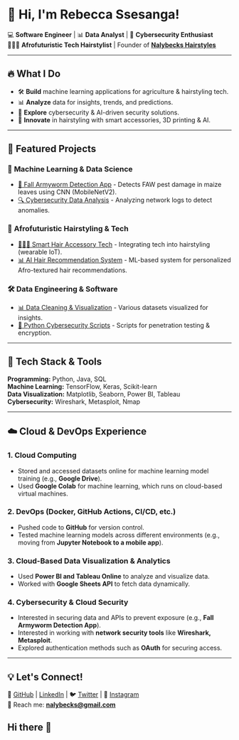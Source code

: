 # 👋 Hi, I'm Rebecca Ssesanga!

💻 **Software Engineer** | 📊 **Data Analyst** | 🔐 **Cybersecurity Enthusiast**  
🧑🏾‍🎨 **Afrofuturistic Tech Hairstylist** | Founder of **[Nalybecks Hairstyles](https://instagram.com/nalybecks.hairstyles)**  

---

## 🔥 What I Do
- 🛠 **Build** machine learning applications for agriculture & hairstyling tech.
- 📊 **Analyze** data for insights, trends, and predictions.
- 🔐 **Explore** cybersecurity & AI-driven security solutions.
- 🎨 **Innovate** in hairstyling with smart accessories, 3D printing & AI.

---

## 📌 Featured Projects
### 📱 **Machine Learning & Data Science**
- [🦟 Fall Armyworm Detection App](https://github.com/Rebecca256/faw-detection) - Detects FAW pest damage in maize leaves using CNN (MobileNetV2).
- [🔍 Cybersecurity Data Analysis](https://github.com/Rebecca256/cybersec-analysis) - Analyzing network logs to detect anomalies.

### 🎨 **Afrofuturistic Hairstyling & Tech**
- [💇🏾‍♀️ Smart Hair Accessory Tech](https://github.com/Rebecca256/afrofuturistic-tech) - Integrating tech into hairstyling (wearable IoT).
- [📊 AI Hair Recommendation System](https://github.com/Rebecca256/hair-ai) - ML-based system for personalized Afro-textured hair recommendations.

### 🛠 **Data Engineering & Software**
- [📊 Data Cleaning & Visualization](https://github.com/Rebecca256/data-viz) - Various datasets visualized for insights.
- [🔐 Python Cybersecurity Scripts](https://github.com/Rebecca256/cybersec-scripts) - Scripts for penetration testing & encryption.

---

## 🚀 Tech Stack & Tools

**Programming:** Python, Java, SQL  
**Machine Learning:** TensorFlow, Keras, Scikit-learn  
**Data Visualization:** Matplotlib, Seaborn, Power BI, Tableau  
**Cybersecurity:** Wireshark, Metasploit, Nmap  

---

## ☁️ Cloud & DevOps Experience
### **1. Cloud Computing**
- Stored and accessed datasets online for machine learning model training (e.g., **Google Drive**).
- Used **Google Colab** for machine learning, which runs on cloud-based virtual machines.

### **2. DevOps (Docker, GitHub Actions, CI/CD, etc.)**
- Pushed code to **GitHub** for version control.
- Tested machine learning models across different environments (e.g., moving from **Jupyter Notebook to a mobile app**).

### **3. Cloud-Based Data Visualization & Analytics**
- Used **Power BI and Tableau Online** to analyze and visualize data.
- Worked with **Google Sheets API** to fetch data dynamically.

### **4. Cybersecurity & Cloud Security**
- Interested in securing data and APIs to prevent exposure (e.g., **Fall Armyworm Detection App**).
- Interested in working with **network security tools** like **Wireshark, Metasploit**.
- Explored authentication methods such as **OAuth** for securing access.

---

## 💡 Let's Connect!
🚀 [GitHub](https://github.com/rebecca-ssesanga) | [LinkedIn](https://linkedin.com/in/rebecca-ssesanga) | 🐦 [Twitter](https://x.com/nalybecks) | 📸 [Instagram](https://instagram.com/nalybecks.hairstyles)  
📧 Reach me: **nalybecks@gmail.com**
## Hi there 👋

